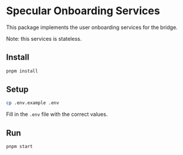 # Specular Onboarding Services

This package implements the user onboarding services for the bridge.

Note: this services is stateless.

## Install

```bash
pnpm install
```

## Setup

```bash
cp .env.example .env
```

Fill in the `.env` file with the correct values.

## Run

```bash
pnpm start
```
